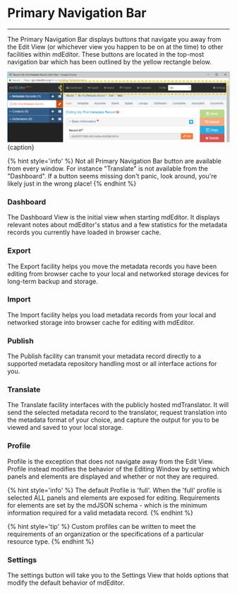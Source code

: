 # Primary Navigation Bar
---
The <span class="md-window">Primary Navigation Bar</span> displays buttons that navigate you away from the Edit View (or whichever view you happen to be on at the time) to other facilities within mdEditor. These buttons are located in the top-most navigation bar which has been outlined by the yellow rectangle below.

![The Primary Navigation Bar](/assets/get-started/primary-nav.png){caption}

{% hint style='info' %}
  Not all <span class="md-window">Primary Navigation Bar</span> button are available from every window.  For instance "Translate" is not available from the "Dashboard".  If a button seems missing don't panic, look around, you're likely just in the wrong place!
{% endhint %}

### <i class="fa fa-tachometer"> </i> Dashboard
The Dashboard View is the initial view when starting mdEditor.  It displays relevant notes about mdEditor's status and a few statistics for the metadata records you currently have loaded in browser cache.  

### <i class="fa fa-sign-out"> </i>Export 
The Export facility helps you move the metadata records you have been editing from browser cache to your local and networked storage devices for long-term backup and storage.

### <i class="fa fa-sign-in"> </i> Import 
The Import facility helps you load metadata records from your local and networked storage into browser cache for editing with mdEditor.

### <i class="fa fa-share-square-o"> </i> Publish
The Publish facility can transmit your metadata record directly to a supported metadata repository handling most or all interface actions for you.  

### <i class="fa fa-retweet"> </i> Translate
The Translate facility interfaces with the publicly hosted mdTranslator.  It will send the selected metadata record to the translator, request translation into the metadata format of your choice, and capture the output for you to be viewed and saved to your local storage. 

### Profile
Profile is the exception that does not navigate away from the Edit View. Profile instead modifies the behavior of the Editing Window by setting which panels and elements are displayed and whether or not they are required. 

{% hint style='info' %}
  The default Profile is 'full'.  When the 'full' profile is selected ALL panels and elements are exposed for editing.  Requirements for elements are set by the mdJSON schema - which is the minimum information required for a valid metadata record.
{% endhint %} 

{% hint style='tip' %}
  Custom profiles can be written to meet the requirements of an organization or the specifications of a particular resource type.
{% endhint %}


### <i class="fa fa-cog"> </i> Settings 
The settings button will take you to the Settings View that holds options that modify the default behavior of mdEditor.

 